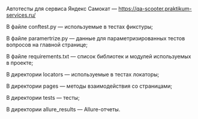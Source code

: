 Автотесты для сервиса Яндекс Самокат — https://qa-scooter.praktikum-services.ru/

В файле conftest.py — используемые в тестах фикстуры; 

В файле paramertrize.py — данные для параметризированных тестов вопросов на главной странице; 

В файле requirements.txt — список библиотек и модулей используемых в проекте; 

В директории locators — используемые в тестах локаторы; 

В директории pages — методы взаимодействия со страницами; 

В директории tests — тесты; 

В директории allure_results — Allure-отчеты. 
